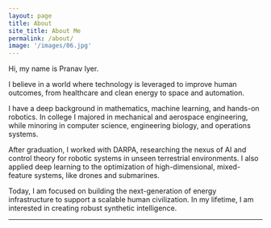 ```yaml
---
layout: page
title: About
site_title: About Me
permalink: /about/
image: '/images/06.jpg'
---
```


Hi, my name is Pranav Iyer.

I believe in a world where technology is leveraged to improve human outcomes, from healthcare and clean energy to space and automation.

I have a deep background in mathematics, machine learning, and hands-on robotics. In college I majored in mechanical and aerospace engineering, while minoring in computer science, engineering biology, and operations systems. 

After graduation, I worked with DARPA, researching the nexus of AI and control theory for robotic systems in unseen terrestrial environments. I also applied deep learning to the optimization of high-dimensional, mixed-feature systems, like drones and submarines.

Today, I am focused on building the next-generation of energy infrastructure to support a scalable human civilization. In my lifetime, I am interested in creating robust synthetic intelligence.

<hr>